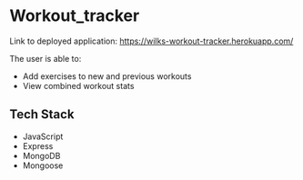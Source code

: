# Workout_tracker

Link to deployed application: https://wilks-workout-tracker.herokuapp.com/

The user is able to:

- Add exercises to new and previous workouts
- View combined workout stats

## Tech Stack

- JavaScript
- Express
- MongoDB
- Mongoose
